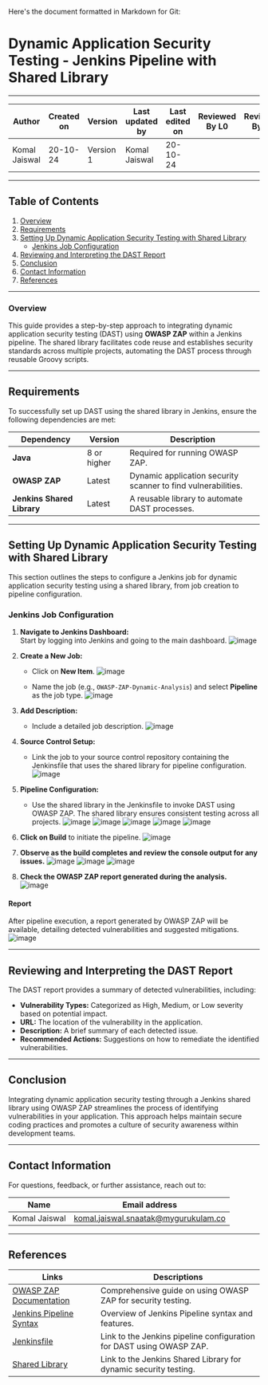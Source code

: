 Here's the document formatted in Markdown for Git:

# Dynamic Application Security Testing - Jenkins Pipeline with Shared Library

---  
| Author          | Created on | Version   | Last updated by | Last edited on | Reviewed By L0 | Reviewed By L1 | Reviewed By L2 |
|-----------------|------------|-----------|-----------------|----------------|----------------|----------------|----------------| 
| Komal Jaiswal   | 20-10-24   | Version 1 | Komal Jaiswal   | 20-10-24       |                |                |                | 

---

## Table of Contents
1. [Overview](#overview)
2. [Requirements](#requirements)
3. [Setting Up Dynamic Application Security Testing with Shared Library](#setting-up-dynamic-application-security-testing-with-shared-library)
   - [Jenkins Job Configuration](#jenkins-job-configuration)
4. [Reviewing and Interpreting the DAST Report](#reviewing-and-interpreting-the-dast-report)
5. [Conclusion](#conclusion)
6. [Contact Information](#contact-information)
7. [References](#references)

---

### Overview
This guide provides a step-by-step approach to integrating dynamic application security testing (DAST) using **OWASP ZAP** within a Jenkins pipeline. The shared library facilitates code reuse and establishes security standards across multiple projects, automating the DAST process through reusable Groovy scripts.

---

## Requirements

To successfully set up DAST using the shared library in Jenkins, ensure the following dependencies are met:

| Dependency                       | Version       | Description                                                           |
|----------------------------------|---------------|-----------------------------------------------------------------------|
| **Java**                         | 8 or higher   | Required for running OWASP ZAP.                                      |
| **OWASP ZAP**                   | Latest        | Dynamic application security scanner to find vulnerabilities.        |
| **Jenkins Shared Library**       | Latest        | A reusable library to automate DAST processes.                       |

---

## Setting Up Dynamic Application Security Testing with Shared Library

This section outlines the steps to configure a Jenkins job for dynamic application security testing using a shared library, from job creation to pipeline configuration.

### Jenkins Job Configuration

1. **Navigate to Jenkins Dashboard:**  
   Start by logging into Jenkins and going to the main dashboard.
   ![image](https://github.com/user-attachments/assets/638703ae-96d5-49e6-8264-9f96d5872156)

2. **Create a New Job:**  
   - Click on **New Item**.
   ![image](https://github.com/user-attachments/assets/cc9cadcd-722f-4064-87c8-3356a2b8bb21)

   - Name the job (e.g., `OWASP-ZAP-Dynamic-Analysis`) and select **Pipeline** as the job type.
   ![image](https://github.com/user-attachments/assets/d4200710-fdc9-461b-841d-18e5a90d95e2)

3. **Add Description:**  
   - Include a detailed job description.
   ![image](https://github.com/user-attachments/assets/078ccd3d-832e-4605-83a2-34ccd8a2133e)

4. **Source Control Setup:**  
   - Link the job to your source control repository containing the Jenkinsfile that uses the shared library for pipeline configuration.
   ![image](https://github.com/user-attachments/assets/799c278d-2c45-4804-a199-736439574527)

5. **Pipeline Configuration:**  
   - Use the shared library in the Jenkinsfile to invoke DAST using OWASP ZAP. The shared library ensures consistent testing across all projects.
   ![image](https://github.com/user-attachments/assets/50e045cb-1203-4a7e-985d-209c0bd93ece)
   ![image](https://github.com/user-attachments/assets/9c3609e3-eb83-4920-9d84-c796e0686a5d)
   ![image](https://github.com/user-attachments/assets/564c245a-234e-491a-a8f6-1c76021fe32b)
   ![image](https://github.com/user-attachments/assets/64013d86-2b0c-4992-ad29-8d52c170fd05)
   ![image](https://github.com/user-attachments/assets/b64daf85-a982-4cb1-8923-cac5a67373e1)

6. **Click on Build** to initiate the pipeline.
   ![image](https://github.com/user-attachments/assets/21b2110a-f634-48f1-9ec8-b0cb21530cb2)

7. **Observe as the build completes and review the console output for any issues.**
   ![image](https://github.com/user-attachments/assets/3f40db39-02cc-4b15-a029-6b6b9feb60b3)
   ![image](https://github.com/user-attachments/assets/d75fb132-de35-4c3b-871e-fc23da838385)
   ![image](https://github.com/user-attachments/assets/38c7ff45-c171-4507-b112-6cb4b4e93fc5)

8. **Check the OWASP ZAP report generated during the analysis.**  
   ![image](https://github.com/user-attachments/assets/4c4a0647-8b1b-4421-83e3-f0f5f5f9429d)

#### Report
After pipeline execution, a report generated by OWASP ZAP will be available, detailing detected vulnerabilities and suggested mitigations.
![image](https://github.com/user-attachments/assets/7167db87-0e2f-4f91-a21e-876780c17d54)

---

## Reviewing and Interpreting the DAST Report

The DAST report provides a summary of detected vulnerabilities, including:

- **Vulnerability Types:** Categorized as High, Medium, or Low severity based on potential impact.
- **URL:** The location of the vulnerability in the application.
- **Description:** A brief summary of each detected issue.
- **Recommended Actions:** Suggestions on how to remediate the identified vulnerabilities.

---

## Conclusion

Integrating dynamic application security testing through a Jenkins shared library using OWASP ZAP streamlines the process of identifying vulnerabilities in your application. This approach helps maintain secure coding practices and promotes a culture of security awareness within development teams.

---

## Contact Information

For questions, feedback, or further assistance, reach out to:

| Name          | Email address                        |
|---------------|-------------------------------------|
| Komal Jaiswal | komal.jaiswal.snaatak@mygurukulam.co |

---

## References

| Links                                                                               | Descriptions                                          |
|-------------------------------------------------------------------------------------|-------------------------------------------------------|
| [OWASP ZAP Documentation](https://www.zaproxy.org/docs/)                            | Comprehensive guide on using OWASP ZAP for security testing. |
| [Jenkins Pipeline Syntax](https://www.jenkins.io/doc/book/pipeline/syntax/)        | Overview of Jenkins Pipeline syntax and features.     |
| [Jenkinsfile](https://github.com/mygurukulam-p10/jenkins-pipelines/blob/main/Python-Shared-Library/DAST/Jenkinsfile) | Link to the Jenkins pipeline configuration for DAST using OWASP ZAP. |
| [Shared Library](https://github.com/mygurukulam-p10/jenkins-shared-library/blob/main/vars/dast.groovy) | Link to the Jenkins Shared Library for dynamic security testing. |


